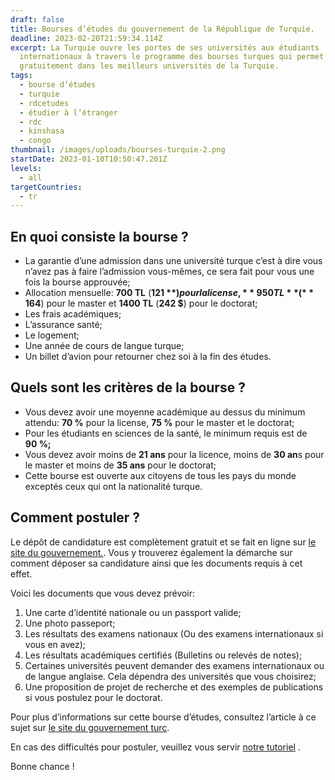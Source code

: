 ```yaml
---
draft: false
title: Bourses d’études du gouvernement de la République de Turquie.
deadline: 2023-02-20T21:59:34.114Z
excerpt: La Turquie ouvre les portes de ses universités aux étudiants
  internationaux à travers le programme des bourses turques qui permet d’étudier
  gratuitement dans les meilleurs universités de la Turquie.
tags:
  - bourse d’études
  - turquie
  - rdcetudes
  - étudier à l’étranger
  - rdc
  - kinshasa
  - congo
thumbnail: /images/uploads/bourses-turquie-2.png
startDate: 2023-01-10T10:50:47.201Z
levels:
  - all
targetCountries:
  - tr
---
```

## En quoi consiste la bourse ?

* La garantie d’une admission dans une université turque c’est à dire vous n’avez pas à faire l’admission vous-mêmes, ce sera fait pour vous une fois la bourse approuvée;
* Allocation mensuelle: **700 TL** (**121 $**) pour la license, **950 TL** (**164 $**) pour le master et **1400 TL** (**242 $**) pour le doctorat;
* Les frais académiques;
* L’assurance santé;
* Le logement;
* Une année de cours de langue turque;
* Un billet d’avion pour retourner chez soi à la fin des études.

## Quels sont les critères de la bourse ?

* Vous devez avoir une moyenne académique au dessus du minimum attendu: **70 %** pour la license, **75 %** pour le master et le doctorat;
* Pour les étudiants en sciences de la santé, le minimum requis est de **90 %;**
* Vous devez avoir moins de **21 ans** pour la licence, moins de **30 an**s pour le master et moins de **35 ans** pour le doctorat;
* Cette bourse est ouverte aux citoyens de tous les pays du monde exceptés ceux qui ont la nationalité turque.

## Comment postuler ?

Le dépôt de candidature est complètement gratuit et se fait en ligne sur <a href="https://turkiyeburslari.gov.tr/en/page/prospective-students/how-to-apply" target="_blank" rel="nofollow noopener">le site du gouvernement.</a>. Vous y trouverez également la démarche sur comment déposer sa candidature ainsi que les documents requis à cet effet.

Voici les documents que vous devez prévoir:

1. Une carte d’identité nationale ou un passport valide;
2. Une photo passeport;
3. Les résultats des examens nationaux (Ou des examens internationaux si vous en avez);
4. Les résultats académiques certifiés (Bulletins ou relevés de notes);
5. Certaines universités peuvent demander des examens internationaux ou de langue anglaise. Cela dépendra des universités que vous choisirez;
6. Une proposition de projet de recherche et des exemples de publications si vous postulez pour le doctorat.

Pour plus d’informations sur cette bourse d’études, consultez l’article à ce sujet sur [le site du gouvernement turc](https://www.turkiyeburslari.gov.tr/whyturkiyescholarships). 

En cas des difficultés pour postuler, veuillez vous servir [notre tutoriel](https://www.youtube.com/watch?v=RXUGzNhnFIU&t=435s&ab_channel=EquipeRDCEtudes) .

Bonne chance !